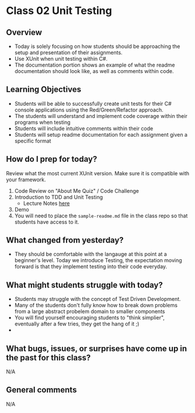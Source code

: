 # Class 02 Unit Testing

## Overview
* Today is solely focusing on how students should be approaching the setup and presentation of their assignments. 
* Use XUnit when unit testing within C#. 
* The documentation portion shows an example of what the readme documentation should look like, as well as comments within code.

## Learning Objectives
* Students will be able to successfully create unit tests for their C# console applications using the Red/Green/Refactor approach. 
* The students will understand and implement code coverage within their programs when testing
* Students will include intuitive comments within their code
* Students will setup readme documentation for each assignment given a specific format


## How do I prep for today?
 Review what the most current XUnit version. Make sure it is compatible with your framework. 

 1. Code Review on "About Me Quiz" / Code Challenge
 2. Introduction to TDD and Unit Testing
	- Lecture Notes [here]("../Resources/UnitTests.md")
 3. Demo
 4. You will need to place the `sample-readme.md` file in the class repo so that students have access to it. 

## What changed from yesterday? 
- They should be comfortable with the langauge at this point at a beginner's level. Today we introduce Testing, the expectation moving 
forward is that they implement testing into their code everyday.

## What might students struggle with today? 
- Students may struggle with the concept of Test Driven Development.
- Many of the students don't fully know how to break down problems from a large abstract probelem domain to smaller components
- You will find yourself encouraging students to "think simplier", eventually after a few tries, they get the hang of it ;) 
- 

## What bugs, issues, or surprises have come up in the past for this class?
N/A

## General comments
N/A